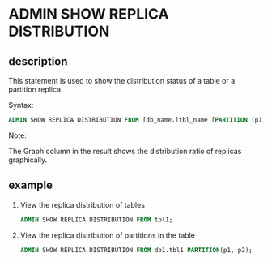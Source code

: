 # ADMIN SHOW REPLICA DISTRIBUTION

## description

This statement is used to show the distribution status of a table or a partition replica.

Syntax:

```sql
ADMIN SHOW REPLICA DISTRIBUTION FROM [db_name.]tbl_name [PARTITION (p1, ...)];
```

Note:

The Graph column in the result shows the distribution ratio of replicas graphically.

## example

1. View the replica distribution of tables

    ```sql
    ADMIN SHOW REPLICA DISTRIBUTION FROM tbl1;
    ```

2. View the replica distribution of partitions in the table

    ```sql
    ADMIN SHOW REPLICA DISTRIBUTION FROM db1.tbl1 PARTITION(p1, p2);
    ```
